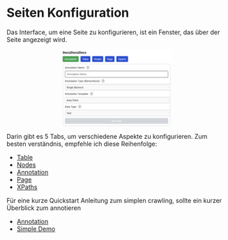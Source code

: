 # Seiten Konfiguration

Das Interface, um eine Seite zu konfigurieren, ist ein Fenster, das
über der Seite angezeigt wird.

<img style="width: 50%; display: block; margin: 0 auto;" src="chapter_4_1.png"/>

Darin gibt es 5 Tabs, um verschiedene Aspekte zu konfigurieren. Zum besten
verständnis, empfehle ich diese Reihenfolge:

- [Table](/chapter_table)
- [Nodes](/chapter_nodes)
- [Annotation](/chapter_annotation)
- [Page](/chapter_page)
- [XPaths](/chapter_xpaths)

Für eine kurze Quickstart Anleitung zum simplen crawling, sollte ein kurzer
Überblick zum annotieren

- [Annotation](/chapter_annotation)
- [Simple Demo](/chapter_example)
